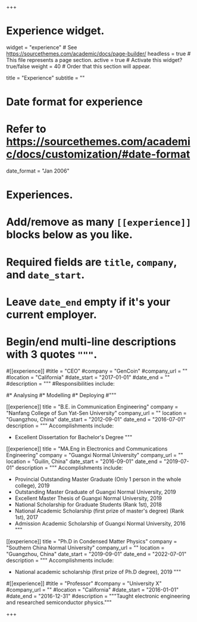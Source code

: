 +++
# Experience widget.
widget = "experience"  # See https://sourcethemes.com/academic/docs/page-builder/
headless = true  # This file represents a page section.
active = true  # Activate this widget? true/false
weight = 40  # Order that this section will appear.

title = "Experience"
subtitle = ""

# Date format for experience
#   Refer to https://sourcethemes.com/academic/docs/customization/#date-format
date_format = "Jan 2006"

# Experiences.
#   Add/remove as many `[[experience]]` blocks below as you like.
#   Required fields are `title`, `company`, and `date_start`.
#   Leave `date_end` empty if it's your current employer.
#   Begin/end multi-line descriptions with 3 quotes `"""`.
#[[experience]]
  #title = "CEO"
  #company = "GenCoin"
  #company_url = ""
  #location = "California"
  #date_start = "2017-01-01"
  #date_end = ""
  #description = """
  #Responsibilities include:
  
  #* Analysing
  #* Modelling
  #* Deploying
  #"""

[[experience]]
  title = "B.E. in Communication Engineering"
  company = "Nanfang College of Sun Yat-Sen University"
  company_url = ""
  location = "Guangzhou, China"
  date_start = "2012-09-01"
  date_end = "2016-07-01"
  description = """
  Accomplishments include:
  
  * Excellent Dissertation for Bachelor's Degree
  """

[[experience]]
  title = "MA.Eng in Electronics and Communications Engineering"
  company = "Guangxi Normal University"
  company_url = ""
  location = "Guilin, China"
  date_start = "2016-09-01"
  date_end = "2019-07-01"
  description = """
  Accomplishments include:
  
  * Provincial Outstanding Master Graduate (Only 1 person in the whole college), 2019
  * Outstanding Master Graduate of Guangxi Normal University, 2019
  * Excellent Master Thesis of Guangxi Normal University, 2019 
  * National Scholarship for Graduate Students (Rank 1st), 2018
  * National Academic Scholarship (first prize of master's degree) (Rank 1st), 2017
  * Admission Academic Scholarship of Guangxi Normal University, 2016
  """

[[experience]]
  title = "Ph.D in Condensed Matter Physics"
  company = "Southern China Normal University"
  company_url = ""
  location = "Guangzhou, China"
  date_start = "2019-09-01"
  date_end = "2022-07-01"
  description = """
  Accomplishments include:
  
  * National academic scholarship (first prize of Ph.D degree), 2019
  """

#[[experience]]
  #title = "Professor"
  #company = "University X"
  #company_url = ""
  #location = "California"
  #date_start = "2016-01-01"
  #date_end = "2016-12-31"
  #description = """Taught electronic engineering and researched semiconductor physics."""

+++
